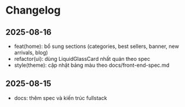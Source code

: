 # Changelog

## 2025-08-16
- feat(home): bổ sung sections (categories, best sellers, banner, new arrivals, blog)
- refactor(ui): dùng LiquidGlassCard nhất quán theo spec
- style(theme): cập nhật bảng màu theo docs/front-end-spec.md

## 2025-08-15
- docs: thêm spec và kiến trúc fullstack

